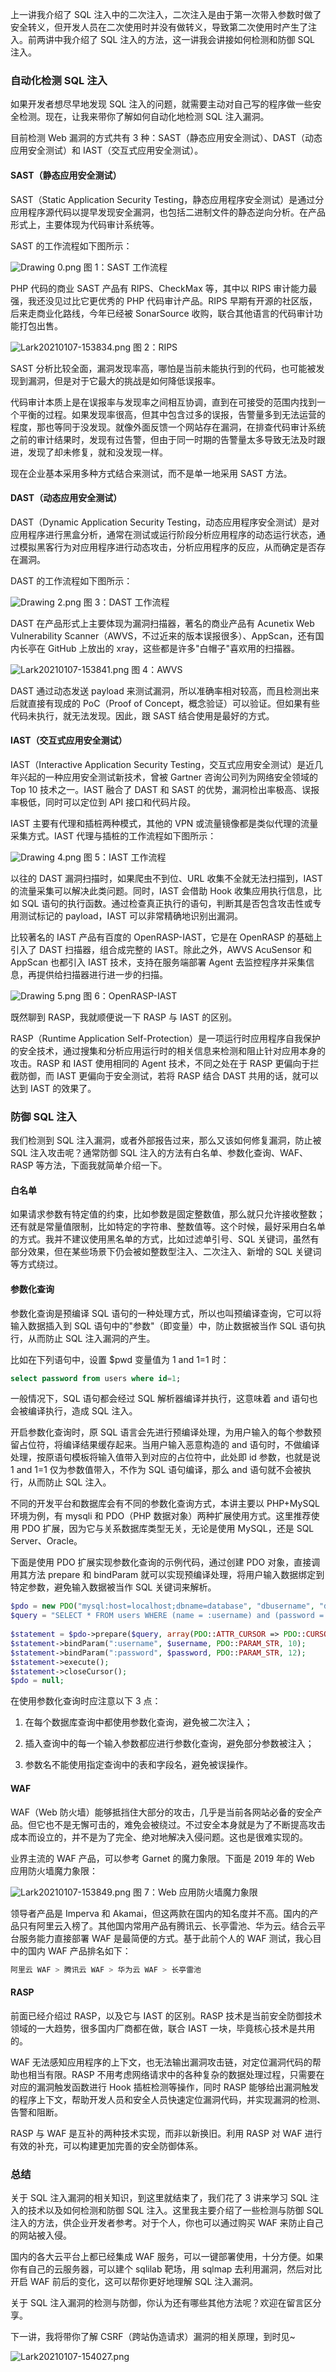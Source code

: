 上一讲我介绍了 SQL 注入中的二次注入，二次注入是由于第一次带入参数时做了安全转义，但开发人员在二次使用时并没有做转义，导致第二次使用时产生了注入。前两讲中我介绍了 SQL 注入的方法，这一讲我会讲接如何检测和防御 SQL 注入。

### 自动化检测 SQL 注入

如果开发者想尽早地发现 SQL 注入的问题，就需要主动对自己写的程序做一些安全检测。现在，让我来带你了解如何自动化地检测 SQL 注入漏洞。

目前检测 Web 漏洞的方式共有 3 种：SAST（静态应用安全测试）、DAST（动态应用安全测试）和 IAST（交互式应用安全测试）。

#### SAST（静态应用安全测试）

SAST（Static Application Security Testing，静态应用程序安全测试）是通过分应用程序源代码以提早发现安全漏洞，也包括二进制文件的静态逆向分析。在产品形式上，主要体现为代码审计系统等。

SAST 的工作流程如下图所示：

<Image alt="Drawing 0.png" src="https://s0.lgstatic.com/i/image2/M01/04/D0/CgpVE1_2g2eAVkuXAADcNFg9Xjo146.png"/>  
图 1：SAST 工作流程

PHP 代码的商业 SAST 产品有 RIPS、CheckMax 等，其中以 RIPS 审计能力最强，我还没见过比它更优秀的 PHP 代码审计产品。RIPS 早期有开源的社区版，后来走商业化路线，今年已经被 SonarSource 收购，联合其他语言的代码审计功能打包出售。

<Image alt="Lark20210107-153834.png" src="https://s0.lgstatic.com/i/image/M00/8C/F3/Ciqc1F_2urSAHFe7AALn84A3LL8747.png"/>  
图 2：RIPS

SAST 分析比较全面，漏洞发现率高，哪怕是当前未能执行到的代码，也可能被发现到漏洞，但是对于它最大的挑战是如何降低误报率。

代码审计本质上是在误报率与发现率之间相互协调，直到在可接受的范围内找到一个平衡的过程。如果发现率很高，但其中包含过多的误报，告警量多到无法运营的程度，那也等同于没发现。就像外面反馈一个网站存在漏洞，在排查代码审计系统之前的审计结果时，发现有过告警，但由于同一时期的告警量太多导致无法及时跟进，发现了却未修复，就和没发现一样。

现在企业基本采用多种方式结合来测试，而不是单一地采用 SAST 方法。

#### DAST（动态应用安全测试）

DAST（Dynamic Application Security Testing，动态应用程序安全测试）是对应用程序进行黑盒分析，通常在测试或运行阶段分析应用程序的动态运行状态，通过模拟黑客行为对应用程序进行动态攻击，分析应用程序的反应，从而确定是否存在漏洞。

DAST 的工作流程如下图所示：

<Image alt="Drawing 2.png" src="https://s0.lgstatic.com/i/image/M00/8C/F6/CgqCHl_2g4SAOI1bAACWgAuig8I025.png"/>  
图 3：DAST 工作流程

DAST 在产品形式上主要体现为漏洞扫描器，著名的商业产品有 Acunetix Web Vulnerability Scanner（AWVS，不过近来的版本误报很多）、AppScan，还有国内长亭在 GitHub 上放出的 xray，这些都是许多"白帽子"喜欢用的扫描器。

<Image alt="Lark20210107-153841.png" src="https://s0.lgstatic.com/i/image/M00/8C/FE/CgqCHl_2ur-AW1scAAIEHDEbJBQ515.png"/>  
图 4：AWVS

DAST 通过动态发送 payload 来测试漏洞，所以准确率相对较高，而且检测出来后就直接有现成的 PoC（Proof of Concept，概念验证）可以验证。但如果有些代码未执行，就无法发现。因此，跟 SAST 结合使用是最好的方式。

#### IAST（交互式应用安全测试）

IAST（Interactive Application Security Testing，交互式应用安全测试）是近几年兴起的一种应用安全测试新技术，曾被 Gartner 咨询公司列为网络安全领域的 Top 10 技术之一。IAST 融合了 DAST 和 SAST 的优势，漏洞检出率极高、误报率极低，同时可以定位到 API 接口和代码片段。

IAST 主要有代理和插桩两种模式，其他的 VPN 或流量镜像都是类似代理的流量采集方式。IAST 代理与插桩的工作流程如下图所示：

<Image alt="Drawing 4.png" src="https://s0.lgstatic.com/i/image/M00/8C/EB/Ciqc1F_2g5aADYlMAAGfNgZdQok921.png"/>  
图 5：IAST 工作流程

以往的 DAST 漏洞扫描时，如果爬虫不到位、URL 收集不全就无法扫描到，IAST 的流量采集可以解决此类问题。同时，IAST 会借助 Hook 收集应用执行信息，比如 SQL 语句的执行函数。通过检查真正执行的语句，判断其是否包含攻击性或专用测试标记的 payload，IAST 可以非常精确地识别出漏洞。

比较著名的 IAST 产品有百度的 OpenRASP-IAST，它是在 OpenRASP 的基础上引入了 DAST 扫描器，组合成完整的 IAST。除此之外，AWVS AcuSensor 和 AppScan 也都引入 IAST 技术，支持在服务端部署 Agent 去监控程序并采集信息，再提供给扫描器进行进一步的扫描。

<Image alt="Drawing 5.png" src="https://s0.lgstatic.com/i/image/M00/8C/F6/CgqCHl_2g6CANgygAAFhDNPUKuI402.png"/>  
图 6：OpenRASP-IAST

既然聊到 RASP，我就顺便说一下 RASP 与 IAST 的区别。

RASP（Runtime Application Self-Protection）是一项运行时应用程序自我保护的安全技术，通过搜集和分析应用运行时的相关信息来检测和阻止针对应用本身的攻击。RASP 和 IAST 使用相同的 Agent 技术，不同之处在于 RASP 更偏向于拦截防御，而 IAST 更偏向于安全测试，若将 RASP 结合 DAST 共用的话，就可以达到 IAST 的效果了。

### 防御 SQL 注入

我们检测到 SQL 注入漏洞，或者外部报告过来，那么又该如何修复漏洞，防止被 SQL 注入攻击呢？通常防御 SQL 注入的方法有白名单、参数化查询、WAF、RASP 等方法，下面我就简单介绍一下。

#### 白名单

如果请求参数有特定值的约束，比如参数是固定整数值，那么就只允许接收整数；还有就是常量值限制，比如特定的字符串、整数值等。这个时候，最好采用白名单的方式。我并不建议使用黑名单的方式，比如过滤单引号、SQL 关键词，虽然有部分效果，但在某些场景下仍会被如整数型注入、二次注入、新增的 SQL 关键词等方式绕过。

#### 参数化查询

参数化查询是预编译 SQL 语句的一种处理方式，所以也叫预编译查询，它可以将输入数据插入到 SQL 语句中的"参数"（即变量）中，防止数据被当作 SQL 语句执行，从而防止 SQL 注入漏洞的产生。

比如在下列语句中，设置 $pwd 变量值为 1 and 1=1 时：

```sql
select password from users where id=1;
```

一般情况下，SQL 语句都会经过 SQL 解析器编译并执行，这意味着 and 语句也会被编译执行，造成 SQL 注入。

开启参数化查询时，原 SQL 语言会先进行预编译处理，为用户输入的每个参数预留占位符，将编译结果缓存起来。当用户输入恶意构造的 and 语句时，不做编译处理，按原语句模板将输入值带入到对应的占位符中，此处即 id 参数，也就是说 1 and 1=1 仅为参数值带入，不作为 SQL 语句编译，那么 and 语句就不会被执行，从而防止 SQL 注入。

不同的开发平台和数据库会有不同的参数化查询方式，本讲主要以 PHP+MySQL 环境为例，有 mysqli 和 PDO（PHP 数据对象）两种扩展使用方式。这里推荐使用 PDO 扩展，因为它与关系数据库类型无关，无论是使用 MySQL，还是 SQL Server、Oracle。

下面是使用 PDO 扩展实现参数化查询的示例代码，通过创建 PDO 对象，直接调用其方法 prepare 和 bindParam 就可以实现预编译处理，将用户输入数据绑定到特定参数，避免输入数据被当作 SQL 关键词来解析。

```php
$pdo = new PDO("mysql:host=localhost;dbname=database", "dbusername", "dbpassword");
$query = "SELECT * FROM users WHERE (name = :username) and (password = :password)";
 
$statement = $pdo->prepare($query, array(PDO::ATTR_CURSOR => PDO::CURSOR_FWDONLY));
$statement->bindParam(":username", $username, PDO::PARAM_STR, 10);
$statement->bindParam(":password", $password, PDO::PARAM_STR, 12);
$statement->execute();
$statement->closeCursor();
$pdo = null;
```

在使用参数化查询时应注意以下 3 点：

1. 在每个数据库查询中都使用参数化查询，避免被二次注入；

2. 插入查询中的每一个输入参数都应进行参数化查询，避免部分参数被注入；

3. 参数名不能使用指定查询中的表和字段名，避免被误操作。

#### WAF

WAF（Web 防火墙）能够抵挡住大部分的攻击，几乎是当前各网站必备的安全产品。但它也不是无懈可击的，难免会被绕过。不过安全本身就是为了不断提高攻击成本而设立的，并不是为了完全、绝对地解决入侵问题。这也是很难实现的。

业界主流的 WAF 产品，可以参考 Garnet 的魔力象限。下面是 2019 年的 Web 应用防火墙魔力象限：

<Image alt="Lark20210107-153849.png" src="https://s0.lgstatic.com/i/image2/M01/04/D8/CgpVE1_2utKAeaawAAJVqoN5A3U639.png"/>  
图 7：Web 应用防火墙魔力象限

领导者产品是 Imperva 和 Akamai，但这两款在国内的知名度并不高。国内的产品只有阿里云入榜了。其他国内常用产品有腾讯云、长亭雷池、华为云。结合云平台服务能力直接部署 WAF 是最简便的方式。基于此前个人的 WAF 测试，我心目中的国内 WAF 产品排名如下：

```java
阿里云 WAF > 腾讯云 WAF > 华为云 WAF > 长亭雷池
```

#### RASP

前面已经介绍过 RASP，以及它与 IAST 的区别。RASP 技术是当前安全防御技术领域的一大趋势，很多国内厂商都在做，联合 IAST 一块，毕竟核心技术是共用的。

WAF 无法感知应用程序的上下文，也无法输出漏洞攻击链，对定位漏洞代码的帮助也相当有限。RASP 不用考虑网络请求中的各种复杂的数据处理过程，只需要在对应的漏洞触发函数进行 Hook 插桩检测等操作，同时 RASP 能够给出漏洞触发的程序上下文，帮助开发人员和安全人员快速定位漏洞代码，并实现漏洞的检测、告警和阻断。

RASP 与 WAF 是互补的两种技术实现，而非以新换旧。利用 RASP 对 WAF 进行有效的补充，可以构建更加完善的安全防御体系。

### 总结

关于 SQL 注入漏洞的相关知识，到这里就结束了，我们花了 3 讲来学习 SQL 注入的技术以及如何检测和防御 SQL 注入。这里我主要介绍了一些检测与防御 SQL 注入的方法，供企业开发者参考。对于个人，你也可以通过购买 WAF 来防止自己的网站被入侵。

国内的各大云平台上都已经集成 WAF 服务，可以一键部署使用，十分方便。如果你有自己的云服务器，可以建个 sqlilab 靶场，用 sqlmap 去利用漏洞，然后对比开启 WAF 前后的变化，这可以帮你更好地理解 SQL 注入漏洞。

关于 SQL 注入漏洞的检测与防御，你认为还有哪些其他方法呢？欢迎在留言区分享。

下一讲，我将带你了解 CSRF（跨站伪造请求）漏洞的相关原理，到时见\~

<Image alt="Lark20210107-154027.png" src="https://s0.lgstatic.com/i/image/M00/8C/FE/CgqCHl_2uveAeWuPAAU0njcpiX4888.png"/>
